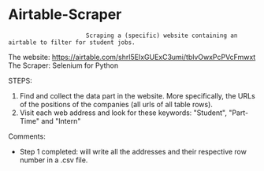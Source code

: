 # Airtable-Scraper


                          Scraping a (specific) website containing an airtable to filter for student jobs.

The website: https://airtable.com/shrl5EIxGUExC3umi/tblvOwxPcPVcFmwxt
The Scraper: Selenium for Python


STEPS:
  1. Find and collect the data part in the website. More specifically, the URLs of the positions of the companies (all urls of all table rows).
  2. Visit each web address and look for these keywords: "Student", "Part-Time" and "Intern"
  
  
Comments:
- Step 1 completed: will write all the addresses and their respective row number in a .csv file.
